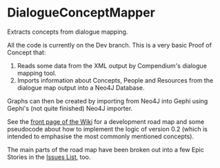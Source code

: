 # DialogueConceptMapper
Extracts concepts from dialogue mapping.

All the code is currently on the Dev branch. This is a very basic Proof of Concept that:

1. Reads some data from the XML output by Compendium's dialogue mapping tool.
2. Imports information about Concepts, People and Resources from the dialogue map output into a Neo4J Database.

Graphs can then be created by importing from Neo4J into Gephi using Gephi's (not quite finished) Neo4J importer.

See the [front page of the Wiki](https://github.com/SocioEcologicalEnterprises/DialogueConceptMapper/wiki) for a development road map and some pseudocode about how to implement the logic of version 0.2 (which is intended to emphasise the most commonly mentioned concepts).

The main parts of the road map have been broken out into a few Epic Stories in the [Issues List](https://github.com/SocioEcologicalEnterprises/DialogueConceptMapper/issues), too.
